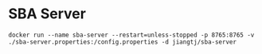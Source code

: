 # SBA Server

```shell
docker run --name sba-server --restart=unless-stopped -p 8765:8765 -v ./sba-server.properties:/config.properties -d jiangtj/sba-server
```
